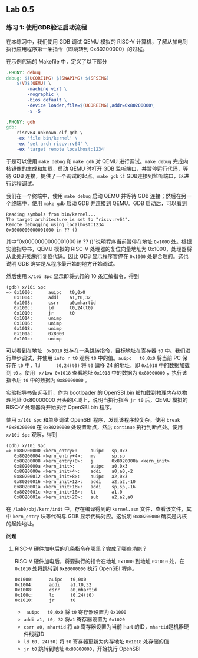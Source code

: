 ## Lab 0.5

### 练习 1: 使用GDB验证启动流程

在本练习中，我们使用 GDB 调试 QEMU 模拟的 RISC-V 计算机，了解从加电到执行应用程序第一条指令（即跳转到 0x80200000）的过程。

在示例代码的 Makefile 中，定义了以下部分

```makefile
.PHONY: debug
debug: $(UCOREIMG) $(SWAPIMG) $(SFSIMG)
	$(V)$(QEMU) \
		-machine virt \
		-nographic \
		-bios default \
		-device loader,file=$(UCOREIMG),addr=0x80200000\
		-s -S
		
.PHONY: gdb
gdb:
	riscv64-unknown-elf-gdb \
    -ex 'file bin/kernel' \
    -ex 'set arch riscv:rv64' \
    -ex 'target remote localhost:1234'
```

于是可以使用 `make debug` 和 `make gdb` 对 QEMU 进行调试。`make debug` 完成内核镜像的生成和加载，启动 QEMU 时打开 GDB 监听端口，并暂停运行代码，等待 GDB 连接，提供了一个调试的起点。`make gdb` 让 GDB连接到监听端口，以进行远程调试。

我们在一个终端中，使用 `make debug` 启动 QEMU 并等待 GDB 连接；然后在另一个终端中，使用 `make gdb` 启动 GDB 并连接到 QEMU。GDB 启动后，可以看到

```
Reading symbols from bin/kernel...
The target architecture is set to "riscv:rv64".
Remote debugging using localhost:1234
0x0000000000001000 in ?? ()
```

其中“0x0000000000001000 in ?? ()”说明程序当前暂停在地址 `0x1000` 处。根据实验指导书，QEMU 模拟的 RISC-V 处理器的复位向量地址为 0x1000，处理器将从此处开始执行复位代码。因此 GDB 显示程序暂停在 `0x1000` 处是合理的。这也说明 GDB 确实是从程序最开始的地方开始调试。

然后使用 `x/10i $pc` 显示即将执行的 10 条汇编指令，得到

```assembly
(gdb) x/10i $pc
=> 0x1000:      auipc   t0,0x0
   0x1004:      addi    a1,t0,32
   0x1008:      csrr    a0,mhartid
   0x100c:      ld      t0,24(t0)
   0x1010:      jr      t0
   0x1014:      unimp
   0x1016:      unimp
   0x1018:      unimp
   0x101a:      0x8000
   0x101c:      unimp
```

可以看到在地址 ` 0x1010` 处存在一条跳转指令，目标地址在寄存器 `t0` 中。我们进行单步调试，并使用 `info r t0`  观察 `t0` 中的值。`auipc   t0,0x0` 将当前 PC 保存在 `t0` 中，`ld      t0,24(t0)` 将 `t0` 偏移 24 的地址，即 `0x1018` 中的数据加载到 `t0` 。使用 ` x/1xw 0x1018` 查看地址 `0x1018` 中的数据为 `0x80000000` ，执行该指令后 `t0` 中的数据为 `0x80000000` 。

实验指导书告诉我们，作为 bootloader 的 OpenSBI.bin 被加载到物理内存以物理地址 0x80000000 开头的区域上，说明当执行指令 `jr t0` 后，QEMU 模拟的 RISC-V 处理器将开始执行 OpenSBI.bin 程序。

使用 `x/10i $pc` 和单步调试 OpenSBI 程序，发现该程序较复杂。使用 `break *0x80200000` 在 `0x80200000` 处设置断点，然后 `continue` 执行到断点处。使用 `x/10i $pc` 观察，得到

```assembly
(gdb) x/10i $pc
=> 0x80200000 <kern_entry>:     auipc   sp,0x3
   0x80200004 <kern_entry+4>:   mv      sp,sp
   0x80200008 <kern_entry+8>:   j       0x8020000a <kern_init>
   0x8020000a <kern_init>:      auipc   a0,0x3
   0x8020000e <kern_init+4>:    addi    a0,a0,-2
   0x80200012 <kern_init+8>:    auipc   a2,0x3
   0x80200016 <kern_init+12>:   addi    a2,a2,-10
   0x8020001a <kern_init+16>:   addi    sp,sp,-16
   0x8020001c <kern_init+18>:   li      a1,0
   0x8020001e <kern_init+20>:   sub     a2,a2,a0
```

在 `/lab0/obj/kern/init` 中，存在编译得到的 `kernel.asm` 文件，查看该文件，其中 `kern_entry` 块等代码与 GDB 显示代码对应。这说明 `0x80200000` 确实是内核的起始地址。

**问题**

1. RISC-V 硬件加电后的几条指令在哪里？完成了哪些功能？

   RISC-V 硬件加电后，将要执行的指令在地址 `0x1000` 到地址 `0x1010` 处，在 `0x1010` 处将跳转到 `0x80000000` 执行 OpenSBI 程序。

   ```assembly
   0x1000:      auipc   t0,0x0
   0x1004:      addi    a1,t0,32
   0x1008:      csrr    a0,mhartid
   0x100c:      ld      t0,24(t0)
   0x1010:      jr      t0
   ```

   - ` auipc   t0,0x0` 将 `t0` 寄存器设置为 `0x1000`
   - `addi a1, t0, 32`  将`a1` 寄存器设置为 `0x1020`
   - `csrr a0, mhartid` 将 `a0` 寄存器设置为当前 hart 的ID，`mhartid`是机器硬件线程ID
   - `ld t0, 24(t0)` 将 `t0` 寄存器更新为内存地址 `0x1018` 处存储的值
   - `jr t0` 跳转到地址 `0x80000000`，开始执行 OpenSBI









